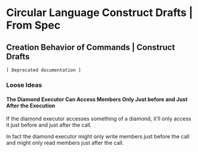 Circular Language Construct Drafts | From Spec
==============================================

Creation Behavior of Commands | Construct Drafts
------------------------------------------------

`[ Deprecated documentation ]`

### Loose Ideas

#### The Diamond Executor Can Access Members Only Just before and Just After the Execution

If the diamond executor accesses something of a diamond, it’ll only access it just before and just after the call.

In fact the diamond executor might only write members just before the call and might only read members just after the call.
